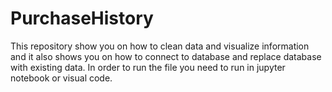 # PurchaseHistory
This repository show you on how to clean data and visualize information and it also shows you on how to connect to database and replace database with existing data.
In order to run the file you need to run in jupyter notebook or visual code.

